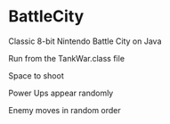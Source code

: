 BattleCity
==========

Classic 8-bit Nintendo Battle City on Java

Run from the TankWar.class file

Space to shoot

Power Ups appear randomly

Enemy moves in random order
